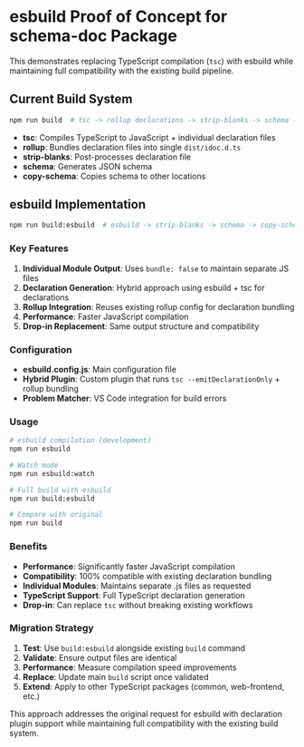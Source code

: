 # esbuild Proof of Concept for schema-doc Package

This demonstrates replacing TypeScript compilation (`tsc`) with esbuild while maintaining full compatibility with the existing build pipeline.

## Current Build System

```bash
npm run build  # tsc -> rollup declarations -> strip-blanks -> schema -> copy-schema
```

- **tsc**: Compiles TypeScript to JavaScript + individual declaration files
- **rollup**: Bundles declaration files into single `dist/idoc.d.ts`
- **strip-blanks**: Post-processes declaration file
- **schema**: Generates JSON schema
- **copy-schema**: Copies schema to other locations

## esbuild Implementation

```bash
npm run build:esbuild  # esbuild -> strip-blanks -> schema -> copy-schema
```

### Key Features

1. **Individual Module Output**: Uses `bundle: false` to maintain separate JS files
2. **Declaration Generation**: Hybrid approach using esbuild + tsc for declarations
3. **Rollup Integration**: Reuses existing rollup config for declaration bundling
4. **Performance**: Faster JavaScript compilation
5. **Drop-in Replacement**: Same output structure and compatibility

### Configuration

- **esbuild.config.js**: Main configuration file
- **Hybrid Plugin**: Custom plugin that runs `tsc --emitDeclarationOnly` + rollup bundling
- **Problem Matcher**: VS Code integration for build errors

### Usage

```bash
# esbuild compilation (development)
npm run esbuild

# Watch mode
npm run esbuild:watch

# Full build with esbuild
npm run build:esbuild

# Compare with original
npm run build
```

### Benefits

- **Performance**: Significantly faster JavaScript compilation
- **Compatibility**: 100% compatible with existing declaration bundling
- **Individual Modules**: Maintains separate .js files as requested
- **TypeScript Support**: Full TypeScript declaration generation
- **Drop-in**: Can replace `tsc` without breaking existing workflows

### Migration Strategy

1. **Test**: Use `build:esbuild` alongside existing `build` command
2. **Validate**: Ensure output files are identical
3. **Performance**: Measure compilation speed improvements
4. **Replace**: Update main `build` script once validated
5. **Extend**: Apply to other TypeScript packages (common, web-frontend, etc.)

This approach addresses the original request for esbuild with declaration plugin support while maintaining full compatibility with the existing build system.
